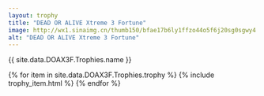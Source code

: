 ```yaml
---
layout: trophy
title: "DEAD OR ALIVE Xtreme 3 Fortune"
image: http://wx1.sinaimg.cn/thumb150/bfae17b6ly1ffzo44o5f6j20sg0sgwy4
alt: "DEAD OR ALIVE Xtreme 3 Fortune"
---
```


<tr><td colspan="4"><p>{{ site.data.DOAX3F.Trophies.name }}</p></td></tr>

{% for item in site.data.DOAX3F.Trophies.trophy %}
{% include trophy_item.html %}
{% endfor %}
